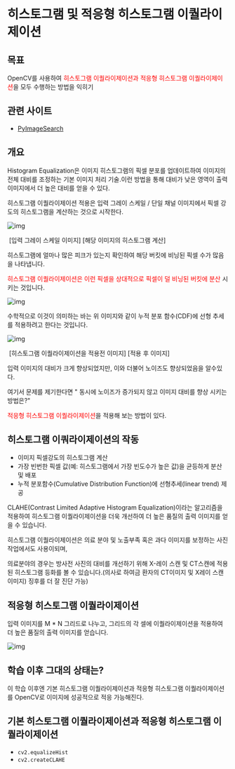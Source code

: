 # 히스토그램 및 적응형 히스토그램 이퀄라이제이션

## 목표

OpenCV를 사용하여 <span style="color:red">히스토그램 이퀄라이제이션과 적응형 히스토그램 이퀄라이제이션</span>을 모두 수행하는 방법을 익히기

## 관련 사이트 

* [PyImageSearch](https://pyimagesearch.com)

## 개요

Histogram Equalization은 이미지 히스토그램의 픽셀 분포를 업데이트하여 이미지의 전체 대비를 조정하는 기본 이미지 처리 기술.이런 방법을 통해 대비가 낮은 영역이 출력 이미지에서 더 높은 대비를 얻을 수 있다.

히스토그램 이퀄라이제이션 적용은 입력 그레이 스케일 / 단일 채널 이미지에서 픽셀 강도의 히스토그램을 계산하는 것으로 시작한다.

![img](https://www.pyimagesearch.com/wp-content/uploads/2021/01/opencv_histogram_equalization_grayscale_histogram.png)

​                         [입력 그레이 스케일 이미지]                                             [해당 이미지의 히스토그램 계산]

히스토그램에 얼마나 많은 피크가 있는지 확인하여 해당 버킷에 비닝된 픽셀 수가 많음을 나타냅니다. 

<span style="color:red">히스토그램 이퀄라이제이션은 이런 픽셀을 상대적으로 픽셀이 덜  비닝된 버킷에 분산</span> 시키는 것입니다.

![img](https://www.pyimagesearch.com/wp-content/uploads/2021/01/opencv_histogram_equalization_histogram-e1610163352539.png)

수학적으로 이것이 의미하는 바는 위 이미지와 같이 누적 분포 함수(CDF)에 선형 추세를 적용하려고 한다는 것입니다.

![img](https://www.pyimagesearch.com/wp-content/uploads/2021/01/opencv_histogram_equalization_beach_input_vs_equalized-e1610163488329.png)

​                [히스토그램 이퀄라이제이션을 적용전 이미지]     [적용 후 이미지]

입력 이미지의 대비가 크게 향상되었지만, 이와 더불어 노이즈도 향상되었음을 알수있다.

여기서 문제를 제기한다면 " 동시에 노이즈가 증가되지 않고 이미지 대비를 향상 시키는 방법은?"

<span style="color:red">적응형 히스토그램 이퀄라이제이션</span>을 적용해 보는 방법이 있다.

## 히스토그램 이쿼라이제이션의 작동

* 이미지 픽셀강도의 히스토그램 계산
* 가장 빈번한 픽셀 값(예: 히스토그램에서 가장 빈도수가 높은 값)을 균등하게 분산 및 배포
* 누적 분포함수(Cumulative Distribution Function)에 선형추세(linear trend) 제공

CLAHE(Contrast Limited Adaptive Histogram Equalization)이라는 알고리즘을 적용하여 히스토그램 이퀄라이제이션을 더욱 개선하여 더 높은 품질의 출력 이미지를 얻을 수 있습니다.

히스토그램 이퀄라이제이션은 의료 분야 및 노출부족 혹은 과다 이미지를 보정하는 사진작업에서도 사용이되며,

의료분야의 경우는 방사전 사진의 대비를 개선하기 위해 X-레이 스캔 및 CT스캔에 적용된 히스토그램 등화를 볼 수 있습니다.(의사로 하여금 환자의 CT이미지 및 X레이  스캔 이미지) 징후를 더 잘 진단 가능)

## 적응형 히스토그램 이퀄라이제이션

입력 이미지를 M * N 그리드로 나누고, 그리드의 각 셀에 이퀄라이제이션을 적용하여 더 높은 품질의 출력 이미지를 얻습니다.

![img](https://www.pyimagesearch.com/wp-content/uploads/2021/01/opencv_histogram_equalization_beach_equalized_vs_clahe.png)



## 학습 이후 그대의 상태는?

이 학습 이후엔 기본 히스토그램 이퀄라이제이션과 적응형 히스토그램 이퀄라이제이션를 OpenCV로 이미지에 성공적으로 적응 가능해진다.

## 기본 히스토그램 이퀄라이제이션과 적응형 히스토그램 이퀄라이제이션

* `cv2.equalizeHist`
* `cv2.createCLAHE`